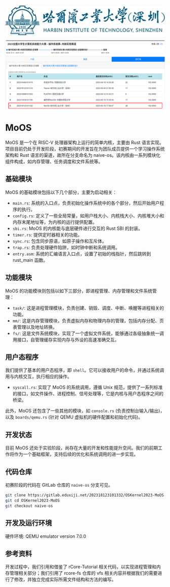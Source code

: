 ![hitsz-logo](docs/hitsz-logo.jpg)

![pre-2023_leaderboard](docs/pre-2023_leaderboard.png)

# MoOS

MoOS 是一个在 RISC-V 处理器架构上运行的简单内核，主要由 Rust 语言实现。项目目前仍处于开发阶段，初赛期间的开发旨在为团队成员提供一个学习操作系统架构和 Rust 语言的渠道，故所在分支命名为 naive-os。该内核由一系列模块化组件构成，如内存管理、任务调度和文件系统等。

## 基础模块

MoOS 的基础模块包括以下几个部分，主要为启动相关：

- `main.rs`: 系统的入口点，负责初始化操作系统中的各个部分，然后开始用户程序的执行。
- `config.rs`: 定义了一些全局常量，如用户栈大小、内核栈大小、内核堆大小和内存末尾地址等，为内核的运行提供配置。
- `sbi.rs`: MoOS 的内核能与底层硬件进行交互的 Rust SBI 的封装。
- `timer.rs`: 提供定时器相关的功能。
- `sync.rs`: 包含同步原语，如原子操作和互斥体。
- `trap.rs`: 负责处理硬件陷阱，如时钟中断和系统调用。
- `entry.asm`: 系统的汇编语言入口点，设置了初始的栈指针，然后跳转到 rust_main 函数。
<!-- - `lang_items.rs`: 提供了 Rust 的一些语言项，例如 panic 处理函数。 -->

## 功能模块

MoOS 的功能模块则包括以如下三部分，即进程管理、内存管理和文件系统管理：

- `task/`: 这是进程管理模块，负责创建、销毁、调度、中断、唤醒等进程相关的功能。
- `mm/`: 这是内存管理模块，负责虚拟内存和物理内存的管理，包括内存分配、页表管理以及地址转换。
- `fs/`: 这是文件系统模块，实现了一个虚拟文件系统，能够通过各级抽象统一调用接口，自管理缓存实现内存与外设的高速准确交互。

## 用户态程序

我们提供了基本的用户态程序，即 `shell`。它可以接收用户的命令，并通过系统调用与内核交互，执行相应的操作。

- `syscall.rs`: 实现了 MoOS 的系统调用，遵循 Unix 规范，提供了一系列标准的接口，如文件操作、进程控制、信号处理等，它是内核与用户态程序之间的桥梁。

此外，MoOS 还包含了一些其他的模块，如 `console.rs` (负责控制台输入/输出)，以及 `boards/qemu.rs` (针对 QEMU 虚拟机的硬件配置和初始化代码)。

## 开发状态

目前 MoOS 还处于实验阶段，尚存在大量的开发和性能提升空间。我们的前期工作将作为一个基础框架，支持后续的优化和系统调用的进一步实现。

## 代码仓库

初赛阶段的代码在 GitLab 仓库的 `naive-os` 分支可见。

```sh
git clone https://gitlab.eduxiji.net/202318123101332/OSKernel2023-MoOS.git
git cd OSKernel2023-MoOS
git checkout naive-os
```

## 开发及运行环境

硬件环境: QEMU emulator version 7.0.0

## 参考资料

开发过程中，我们引用和借鉴了 rCore-Tutorial 相关代码，以实现进程管理和内存管理相关部分；我们引用了 rcore-fs 仓库的 vfs 相关内容并根据我们的需要进行了修改，并独立完成实际所需文件结构和方法的编写。

<!-- # Dependencies

    sudo apt install g++-11-riscv64-linux-gnu

This is for user program compiling.

# Run on QEMU:

    cd os
    make all

### HINTS:

Bulid kernel and run:

    make run

Compile user programs:

    make user

# Progress:

## supported system calls:

```C
int read(int fd, char* buf, int len);//STDIN only
int write(int fd, const char* buf, int len);//STDOUT only
int exit(int code);
int waitpid(int pid,int* stauts,int options);//options not implemented
int getpid(void);
int getppid(void);
int sched_yield(void);
int clone(int flag,void* stack);
int execve(char* path,char** argv,char** env);//env not implemented
int gettimeofday(*timespec ts,int ts);
int nanosleep(const *timespec req,*timespec rem);//rem not implemented
```

## passed tests
```C
	"getpid",
	"getppid",
	"write",
	"gettimeofday",
	"sleep",
	"wait",
	"waitpid",
	"exit",
	"execve",
	"test_echo",
	"fork",
	"times",
	"yield",
	"clone",
	"yield",
```

# yet to do:

### File system

```c
#define SYS_openat 56
#define SYS_close 57
#define SYS_getcwd 17
#define SYS_getdents64 61 ?
#define SYS_read 63
#define SYS_write 64
#define SYS_mkdirat 34 ?
#define SYS_fstat 80
```

### Process

```c
```

### Memory

```c
#define SYS_brk 214
#define SYS_munmap 215
#define SYS_mmap 222
```

### Tests
``` C
	"times",
	...
``` -->
